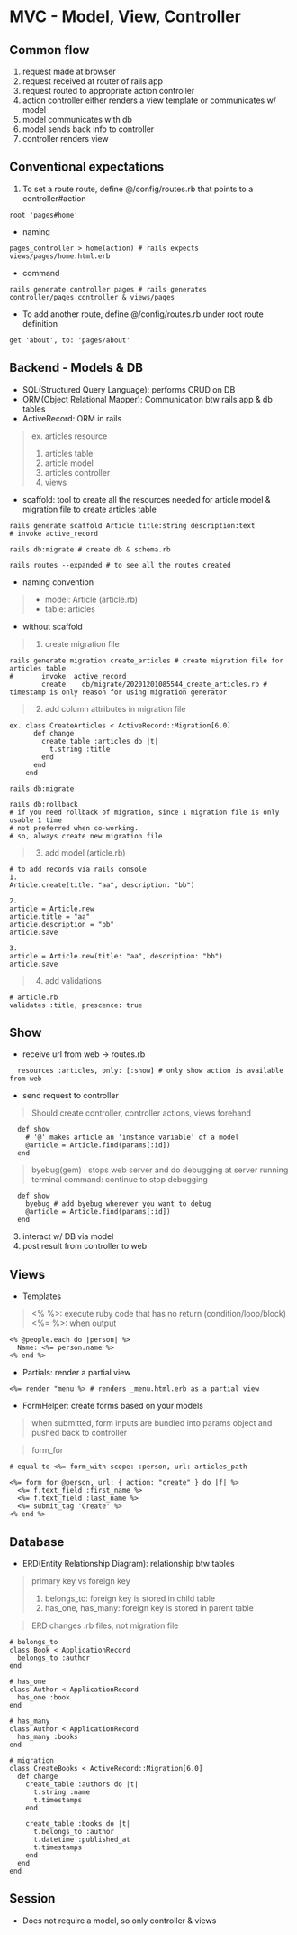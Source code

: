 # MVC - Model, View, Controller

## Common flow
1. request made at browser
2. request received at router of rails app
3. request routed to appropriate action controller
4. action controller either renders a view template or communicates w/ model
5. model communicates with db
6. model sends back info to controller
7. controller renders view

## Conventional expectations
1. To set a route route, define @/config/routes.rb that points to a controller#action 
```
root 'pages#home'
```
- naming
```
pages_controller > home(action) # rails expects views/pages/home.html.erb
```
- command
```
rails generate controller pages # rails generates controller/pages_controller & views/pages
```
- To add another route, define @/config/routes.rb under root route definition
```
get 'about', to: 'pages/about'
```

## Backend - Models & DB
- SQL(Structured Query Language): performs CRUD on DB
- ORM(Object Relational Mapper): Communication btw rails app & db tables 
- ActiveRecord: ORM in rails
> ex. articles resource
> 1. articles table
> 2. article model
> 3. articles controller
> 4. views

- scaffold: tool to create all the resources needed for article model & migration file to create articles table
```
rails generate scaffold Article title:string description:text
# invoke active_record

rails db:migrate # create db & schema.rb 

rails routes --expanded # to see all the routes created
```

- naming convention
> - model: Article (article.rb)
> - table: articles 

- without scaffold
> 1. create migration file
```
rails generate migration create_articles # create migration file for articles table
#       invoke  active_record
        create    db/migrate/20201201085544_create_articles.rb # timestamp is only reason for using migration generator
```

> 2. add column attributes in migration file
```
ex. class CreateArticles < ActiveRecord::Migration[6.0]
      def change
        create_table :articles do |t|
          t.string :title
        end
      end
    end
```
```
rails db:migrate

rails db:rollback 
# if you need rollback of migration, since 1 migration file is only usable 1 time 
# not preferred when co-working. 
# so, always create new migration file
```
> 3. add model (article.rb)
```
# to add records via rails console
1.
Article.create(title: "aa", description: "bb")

2. 
article = Article.new
article.title = "aa"
article.description = "bb"
article.save

3.
article = Article.new(title: "aa", description: "bb")
article.save
```
> 4. add validations
```
# article.rb
validates :title, prescence: true
```

## Show
- receive url from web -> routes.rb
```
  resources :articles, only: [:show] # only show action is available from web 
```
- send request to controller
> Should create controller, controller actions, views forehand
```
  def show
    # '@' makes article an 'instance variable' of a model
    @article = Article.find(params[:id])
  end
```
> byebug(gem)
> : stops web server and do debugging at server running terminal
> command: continue to stop debugging
```
  def show
    byebug # add byebug wherever you want to debug
    @article = Article.find(params[:id])
  end
```
3. interact w/ DB via model
4. post result from controller to web

## Views
- Templates
> <% %>: execute ruby code that has no return (condition/loop/block)
> <%= %>: when output
```
<% @people.each do |person| %>
  Name: <%= person.name %>
<% end %>
```

- Partials: render a partial view 
```
<%= render "menu %> # renders _menu.html.erb as a partial view
```

- FormHelper: create forms based on your models
> when submitted, form inputs are bundled into params object and pushed back to controller

> form_for
```
# equal to <%= form_with scope: :person, url: articles_path

<%= form_for @person, url: { action: "create" } do |f| %>
  <%= f.text_field :first_name %>
  <%= f.text_field :last_name %>
  <%= submit_tag 'Create' %>
<% end %>    
```

## Database
- ERD(Entity Relationship Diagram): relationship btw tables
> primary key vs foreign key
> 1. belongs_to: foreign key is stored in child table
> 2. has_one, has_many: foreign key is stored in parent table 

> ERD changes .rb files, not migration file
```
# belongs_to
class Book < ApplicationRecord
  belongs_to :author
end

# has_one
class Author < ApplicationRecord
  has_one :book
end

# has_many
class Author < ApplicationRecord
  has_many :books
end

# migration
class CreateBooks < ActiveRecord::Migration[6.0]
  def change
    create_table :authors do |t|
      t.string :name
      t.timestamps
    end

    create_table :books do |t|
      t.belongs_to :author
      t.datetime :published_at
      t.timestamps
    end
  end
end
```

## Session
- Does not require a model, so only controller & views
